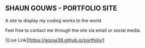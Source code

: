 ## SHAUN GOUWS - PORTFOLIO SITE

A site to display my coding works to the world. 

Feel free to contact me through the site via email or social media. 

![Live Link][https://goose39.github.io/portfolio/]

 
